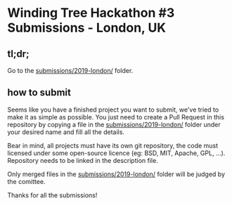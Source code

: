 # Winding Tree Hackathon #3 Submissions - London, UK

## tl;dr;

Go to the [submissions/2019-london/](2019-london/) folder.

## how to submit

Seems like you have a finished project you want to submit,
we've tried to make it as simple as possible. You just need to
create a Pull Request in this repository by copying a file
in the [submissions/2019-london/](2019-london/) folder under your desired name and fill
all the details.

Bear in mind, all projects must have its own git repository,
the code must licensed under some open-source licence (eg: BSD,
MIT, Apache, GPL, ...). Repository needs to be linked in the
description file.

Only merged files in the [submissions/2019-london/](2019-london/) folder will be judged by
the comittee.

Thanks for all the submissions!
